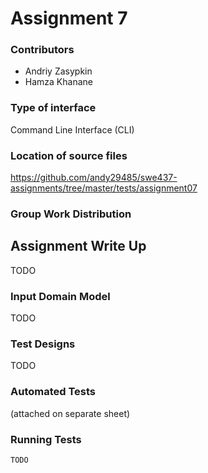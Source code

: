 # Assignment 7

### Contributors
- Andriy Zasypkin
- Hamza Khanane

### Type of interface
Command Line Interface (CLI)

### Location of source files
https://github.com/andy29485/swe437-assignments/tree/master/tests/assignment07

### Group Work Distribution

<div style="page-break-after: always;"></div>

## Assignment Write Up
TODO

### Input Domain Model
TODO

### Test Designs
TODO

### Automated Tests
(attached on separate sheet)

### Running Tests
```bash
TODO
```
